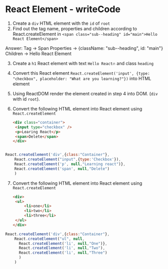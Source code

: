 # React Element - writeCode

1. Create a `div` HTML element with the `id` of `root`
2. Find out the tag name, properties and children according to React.createElement in `<span class="sub--heading" id="main">Hello React Element</span>`

Answer: Tag -> Span
Properties -> {className: "sub--heading", id: "main"}
Children -> Hello React Element

3. Create a `h1` React element with text `Hello React🔥` and class `heading`
4. Convert this React element `React.createElement('input', {type: "checkbox", placeholder: "What are you learning?"})` into HTML element

5. Using ReactDOM render the element created in step 4 into DOM. (`div` with id `root`).

6. Convert the following HTML element into React element using `React.createElement`
   ```html
   <div class="container">
   	<input type="checkbox" />
   	<p>Learing React</p>
   	<span>Delete</span>
   </div>
   ```

```js

React.createElement('div',{class:"Container"},
    React.createElement("input",{type:'Checkbox'}),
    React.createElement('p', null,"Learning react")},
    React.createElement('span', null,"Delete")
    )

```

7. Convert the following HTML element into React element using `React.createElement`
   ```html
   <div>
   	<ul>
   		<li>one</li>
   		<li>two</li>
   		<li>three</li>
   	</ul>
   </div>
   ```

```js
React.createElement('div',{class:"Container"},
    React.createElement("ul", null,
      React.createElement('li', null,"One")},
      React.createElement('li', null,"Two"),
      React.createElement('li', null,"Three")
      )
    )
```
